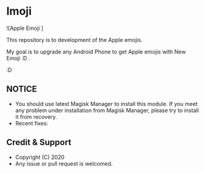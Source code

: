 # Imoji 


![Apple Emoji ]

This repository is to development of the Apple emojis.

My goal is to upgrade any Android Phone to get Apple emojis with New Emoji :D .
 

:D

## NOTICE

* You should use latest Magisk Manager to install this module. If you meet any problem under installation from Magisk Manager, please try to install it from recovery.
* Recent fixes:


## Credit & Support

* Copyright (C) 2020 
* Any issue or pull request is welcomed.


